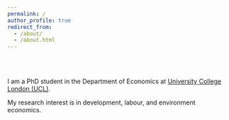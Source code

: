 ```yaml
---
permalink: /
author_profile: true
redirect_from: 
  - /about/
  - /about.html
---
```




<br />
<br />

I am a PhD student in the Department of Economics at [University College London (UCL)](https://www.ucl.ac.uk/economics/ucl-department-economics).

My research interest is in development, labour, and environment economics. 

<br />

<br />
